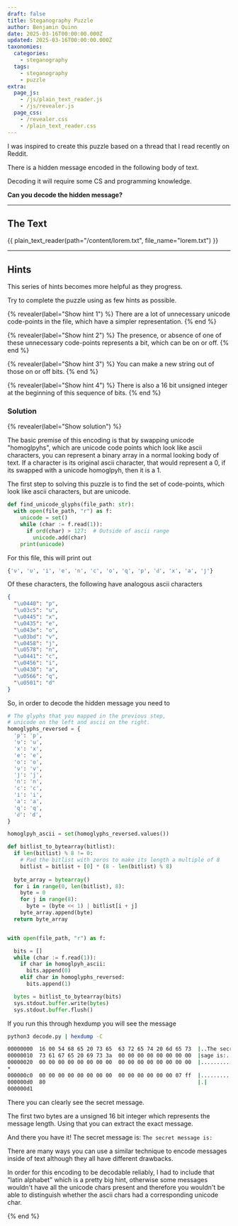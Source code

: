 ```yaml
---
draft: false
title: Steganography Puzzle
author: Benjamin Quinn
date: 2025-03-16T00:00:00.000Z
updated: 2025-03-16T00:00:00.000Z
taxonomies:
  categories:
    - steganography
  tags:
    - steganography
    - puzzle
extra:
  page_js:
    - /js/plain_text_reader.js
    - /js/revealer.js
  page_css:
    - /revealer.css
    - /plain_text_reader.css
---
```


I was inspired to create this puzzle based on a thread that I read recently
on Reddit.

There is a hidden message encoded in the following body of text.

Decoding it will require some CS and programming knowledge.

__Can you decode the hidden message?__

---

## The Text

{{ plain_text_reader(path="/content/lorem.txt", file_name="lorem.txt") }}

---

## Hints

This series of hints becomes more helpful as they progress.

Try to complete the puzzle using as few hints as possible.

{% revealer(label="Show hint 1") %}
There are a lot of unnecessary unicode code-points in the file,
which have a simpler representation.
{% end %}

{% revealer(label="Show hint 2") %}
The presence, or absence of one of these unnecessary code-points
represents a bit, which can be on or off.
{% end %}

{% revealer(label="Show hint 3") %}
You can make a new string out of those on or off bits.
{% end %}

{% revealer(label="Show hint 4") %}
There is also a 16 bit unsigned integer at the beginning of this
sequence of bits.
{% end %}

### Solution

{% revealer(label="Show solution") %}

The basic premise of this encoding is that by swapping unicode
"homoglpyhs", which are unicode code points which look like
ascii characters, you can represent a binary array in a
normal looking body of text. If a character is its original
ascii character, that would represent a 0, if its swapped with
a unicode homoglpyh, then it is a 1.

The first step to solving this puzzle is to find the set of
code-points, which look like ascii characters, but are unicode.

```py
def find_unicode_glyphs(file_path: str):
  with open(file_path, "r") as f:
    unicode = set()
    while (char := f.read(1)):
      if ord(char) > 127:  # Outside of ascii range
        unicode.add(char)
    print(unicode)
```

For this file, this will print out

```py
{'ν', 'υ', 'і', 'е', 'ո', 'с', 'о', 'զ', 'р', 'ԁ', 'х', 'а', 'ј'}
```

Of these characters, the following have analogous ascii characters

```json
{
  "\u0440": "p",
  "\u03c5": "u",
  "\u0445": "x",
  "\u0435": "e",
  "\u043e": "o",
  "\u03bd": "v",
  "\u0458": "j",
  "\u0578": "n",
  "\u0441": "c",
  "\u0456": "i",
  "\u0430": "a",
  "\u0566": "q",
  "\u0501": "d"
}
```

So, in order to decode the hidden message you need to 

```py
# The glyphs that you mapped in the previous step,
# unicode on the left and ascii on the right.
homoglyphs_reversed = {
  'р': 'p', 
  'υ': 'u',
  'х': 'x',
  'е': 'e',
  'о': 'o',
  'ν': 'v',
  'ј': 'j',
  'ո': 'n',
  'с': 'c',
  'і': 'i',
  'а': 'a',
  'զ': 'q',
  'ԁ': 'd',
}

homoglpyh_ascii = set(homoglyphs_reversed.values())

def bitlist_to_bytearray(bitlist):
  if len(bitlist) % 8 != 0:
    # Pad the bitlist with zeros to make its length a multiple of 8
    bitlist = bitlist + [0] * (8 - len(bitlist) % 8)
  
  byte_array = bytearray()
  for i in range(0, len(bitlist), 8):
    byte = 0
    for j in range(8):
      byte = (byte << 1) | bitlist[i + j]
    byte_array.append(byte)
  return byte_array


with open(file_path, "r") as f:

  bits = []
  while (char := f.read(1)):
    if char in homoglpyh_ascii:
      bits.append(0)
    elif char in homoglyphs_reversed:
      bits.append(1)

  bytes = bitlist_to_bytearray(bits)
  sys.stdout.buffer.write(bytes)
  sys.stdout.buffer.flush()
```


If you run this through hexdump you will see the message


```sh
python3 decode.py | hexdump -C

00000000  16 00 54 68 65 20 73 65  63 72 65 74 20 6d 65 73  |..The secret mes|
00000010  73 61 67 65 20 69 73 3a  00 00 00 00 00 00 00 00  |sage is:........|
00000020  00 00 00 00 00 00 00 00  00 00 00 00 00 00 00 00  |................|
*
000000c0  00 00 00 00 00 00 00 00  00 00 00 00 00 00 07 ff  |................|
000000d0  80                                                |.|
000000d1
```

There you can clearly see the secret message.

The first two bytes are a unsigned 16 bit integer which represents
the message length. Using that you can extract the exact message.

And there you have it! The secret message is: `The secret message is:`

There are many ways you can use a similar technique to encode
messages inside of text although they all have different
drawbacks.

In order for this encoding to be decodable reliably, I had to
include that "latin alphabet" which is a pretty big hint,
otherwise some messages wouldn't have all the unicode chars
present and therefore you wouldn't be able to distinguish
whether the ascii chars had a corresponding unicode char.

{% end %}

